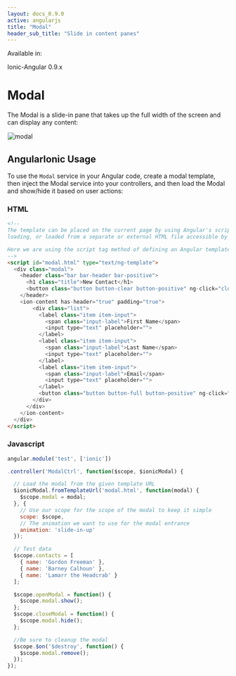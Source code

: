 ```yaml
---
layout: docs_0.9.0
active: angularjs
title: "Modal"
header_sub_title: "Slide in content panes"
---
```


Available in:
<div class="label label-danger">Ionic-Angular 0.9.x</div>


Modal
===

The Modal is a slide-in pane that takes up the full width of the screen and can display any content:

<img src="http://ionicframework.com.s3.amazonaws.com/docs/controllers/modal.gif" alt="modal" style="border: 1px solid #eee;">

## AngularIonic Usage

To use the `Modal` service in your Angular code, create a modal template, then inject the Modal service into your
controllers, and then load the Modal and show/hide it based on user actions:

### HTML

```html
<!--
The template can be placed on the current page by using Angular's script template
loading, or loaded from a separate or external HTML file accessible by URL.

Here we are using the script tag method of defining an Angular template.
-->
<script id="modal.html" type="text/ng-template">
  <div class="modal">
    <header class="bar bar-header bar-positive">
      <h1 class="title">New Contact</h1>
      <button class="button button-clear button-positive" ng-click="closeModal()">Cancel</button>
    </header>
    <ion-content has-header="true" padding="true">
        <div class="list">
          <label class="item item-input">
            <span class="input-label">First Name</span>
            <input type="text" placeholder="">
          </label>
          <label class="item item-input">
            <span class="input-label">Last Name</span>
            <input type="text" placeholder="">
          </label>
          <label class="item item-input">
            <span class="input-label">Email</span>
            <input type="text" placeholder="">
          </label>
          <button class="button button-full button-positive" ng-click="closeModal()">Create</button>
        </div>
      </div>
    </ion-content>
  </div>
</script>
```

### Javascript

```javascript
angular.module('test', ['ionic'])

.controller('ModalCtrl', function($scope, $ionicModal) {

  // Load the modal from the given template URL
  $ionicModal.fromTemplateUrl('modal.html', function(modal) {
    $scope.modal = modal;
  }, {
    // Use our scope for the scope of the modal to keep it simple
    scope: $scope,
    // The animation we want to use for the modal entrance
    animation: 'slide-in-up'
  });

  // Test data
  $scope.contacts = [
    { name: 'Gordon Freeman' },
    { name: 'Barney Calhoun' },
    { name: 'Lamarr the Headcrab' }
  ];

  $scope.openModal = function() {
    $scope.modal.show();
  };
  $scope.closeModal = function() {
    $scope.modal.hide();
  };

  //Be sure to cleanup the modal
  $scope.$on('$destroy', function() {
    $scope.modal.remove();
  });
});
```
